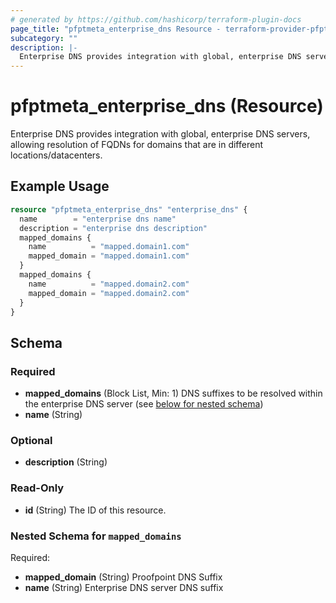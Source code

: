 ```yaml
---
# generated by https://github.com/hashicorp/terraform-plugin-docs
page_title: "pfptmeta_enterprise_dns Resource - terraform-provider-pfptmeta"
subcategory: ""
description: |-
  Enterprise DNS provides integration with global, enterprise DNS servers, allowing resolution of FQDNs for domains that are in different locations/datacenters.
---
```


# pfptmeta_enterprise_dns (Resource)

Enterprise DNS provides integration with global, enterprise DNS servers, allowing resolution of FQDNs for domains that are in different locations/datacenters.

## Example Usage

```terraform
resource "pfptmeta_enterprise_dns" "enterprise_dns" {
  name        = "enterprise dns name"
  description = "enterprise dns description"
  mapped_domains {
    name          = "mapped.domain1.com"
    mapped_domain = "mapped.domain1.com"
  }
  mapped_domains {
    name          = "mapped.domain2.com"
    mapped_domain = "mapped.domain2.com"
  }
}
```

<!-- schema generated by tfplugindocs -->
## Schema

### Required

- **mapped_domains** (Block List, Min: 1) DNS suffixes to be resolved within the enterprise DNS server (see [below for nested schema](#nestedblock--mapped_domains))
- **name** (String)

### Optional

- **description** (String)

### Read-Only

- **id** (String) The ID of this resource.

<a id="nestedblock--mapped_domains"></a>
### Nested Schema for `mapped_domains`

Required:

- **mapped_domain** (String) Proofpoint DNS Suffix
- **name** (String) Enterprise DNS server DNS suffix


